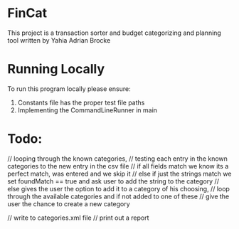 # FinCat
This project is a transaction sorter and budget categorizing and planning tool written by Yahia Adrian Brocke

# Running Locally
To run this program locally please ensure: 
1) Constants file has the proper test file paths
2) Implementing the CommandLineRunner in main

# Todo:

// looping through the known categories,
// testing each entry in the known categories to the new entry in the csv file
// if all fields match we know its a perfect match, was entered and we skip it
// else if just the strings match we set foundMatch == true and ask user to add the string to the category
// else gives the user the option to add it to a category of his choosing,
// loop through the available categories and if not added to one of these
// give the user the chance to create a new category

// write to categories.xml file
// print out a report